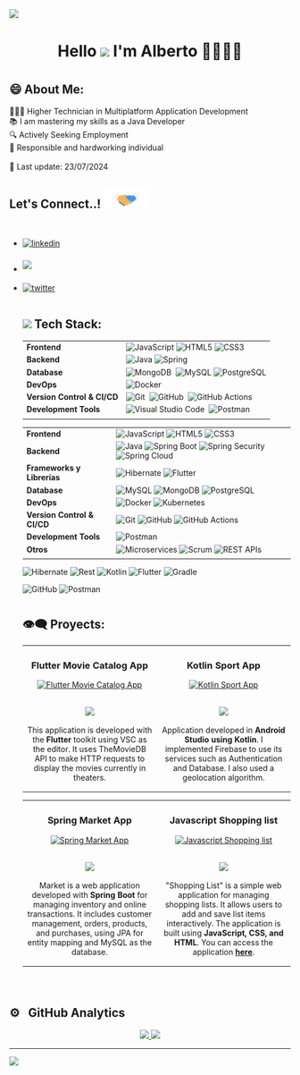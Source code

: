 <img src="https://user-images.githubusercontent.com/73097560/115834477-dbab4500-a447-11eb-908a-139a6edaec5c.gif">
<h1 align="center"> Hello <img src="https://media.giphy.com/media/hvRJCLFzcasrR4ia7z/giphy.gif" width="35"> I'm Alberto 👨🏻‍💻✨</h1>

# <h2>😄 About Me:</h2>
👨🏻‍🎓 Higher Technician in Multiplatform Application Development<br>📚 I am mastering my skills as a Java Developer<br>🔍 Actively Seeking Employment<br>🦾 Responsible and hardworking individual<br><br>📆 Last update: 23/07/2024

## <h2> Let's Connect..! <img src="https://github.com/0xAbdulKhalid/0xAbdulKhalid/raw/main/assets/mdImages/handshake.gif" width ="80"></h2>
  <br>
<div align='left'>
<ul>
<li>
<a href="https://www.linkedin.com/in/alberto-garcia-gomez" target="_blank">
<img src="https://img.shields.io/badge/linkedin-%2300acee.svg?color=405DE6&style=for-the-badge&logo=linkedin&logoColor=white" alt=linkedin style="margin-bottom: 5px;"/>
</a>
</li>
  <br>
<li>
<a href="mailto:albingarcia98@gmail.com" target="_blank">
<img src="https://img.shields.io/badge/gmail-%23EA4335.svg?style=for-the-badge&logo=gmail&logoColor=white" t=mail style="margin-bottom: 5px;" />
</a>
</li>
   <br>
<li>
<a href="https://drive.google.com/file/d/1A4EKtOlDkg5bmNnCKI9L9Kp3TxZIdOPc/view" target="_blank">
<img src="https://img.shields.io/badge/curriculum-%2300acee.svg?color=1DA1F2&style=for-the-badge&logo=twitter&logoColor=white" alt=twitter style="margin-bottom: 5px;"/>
</a>
</li>

# <h2><img src="https://media2.giphy.com/media/QssGEmpkyEOhBCb7e1/giphy.gif?cid=ecf05e47a0n3gi1bfqntqmob8g9aid1oyj2wr3ds3mg700bl&rid=giphy.gif" width ="25"> Tech Stack: </h2>
| | |
|----------|--------|
| **Frontend** | ![JavaScript](https://img.shields.io/badge/javascript-%23323330.svg?style=for-the-badge&logo=javascript&logoColor=%23F7DF1E) ![HTML5](https://img.shields.io/badge/html5-%23E34F26.svg?style=for-the-badge&logo=html5&logoColor=white) ![CSS3](https://img.shields.io/badge/css3-%231572B6.svg?style=for-the-badge&logo=css3&logoColor=white) |
| **Backend** | ![Java](https://img.shields.io/badge/java-%23ED8B00.svg?style=for-the-badge&logo=openjdk&logoColor=white) ![Spring](https://img.shields.io/badge/Spring_Boot-F2F4F9?style=for-the-badge&logo=spring-boot)  |
| **Database** | ![MongoDB](https://img.shields.io/badge/-MongoDB-47A248?style=for-the-badge&logo=mongodb&logoColor=white)&nbsp; ![MySQL](https://img.shields.io/badge/mysql-4479A1?style=for-the-badge&logo=mysql&logoColor=white) ![PostgreSQL](https://img.shields.io/badge/PostgreSQL-316192?style=for-the-badge&logo=postgresql&logoColor=white)|
| **DevOps** | ![Docker](https://img.shields.io/badge/Docker-2CA5E0?style=for-the-badge&logo=docker&logoColor=white) |
| **Version Control & CI/CD** | ![Git](https://img.shields.io/badge/-Git-F05032?style=for-the-badge&logo=git&logoColor=white)&nbsp; ![GitHub](https://img.shields.io/badge/-GitHub-181717?style=for-the-badge&logo=github)&nbsp; ![GitHub Actions](https://img.shields.io/badge/github%20actions-2088FF?style=for-the-badge&logo=githubactions&logoColor=white) |
| **Development Tools** | ![Visual Studio Code](https://img.shields.io/badge/Visual%20Studio%20Code-007ACC?style=for-the-badge&logo=visual-studio-code&logoColor=white)&nbsp; ![Postman](https://img.shields.io/badge/-Postman-FF6C37?style=for-the-badge&logo=postman&logoColor=white)&nbsp;|
| | |

| | |
|----------|--------|
| **Frontend** | ![JavaScript](https://img.shields.io/badge/javascript-%23323330.svg?style=for-the-badge&logo=javascript&logoColor=%23F7DF1E) ![HTML5](https://img.shields.io/badge/html5-%23E34F26.svg?style=for-the-badge&logo=html5&logoColor=white) ![CSS3](https://img.shields.io/badge/css3-%231572B6.svg?style=for-the-badge&logo=css3&logoColor=white) |
| **Backend** | ![Java](https://img.shields.io/badge/java-%23ED8B00.svg?style=for-the-badge&logo=openjdk&logoColor=white) ![Spring Boot](https://img.shields.io/badge/Spring_Boot-F2F4F9?style=for-the-badge&logo=spring-boot&logoColor=white) ![Spring Security](https://img.shields.io/badge/Spring%20Security-6DB33F?style=for-the-badge&logo=spring&logoColor=white) ![Spring Cloud](https://img.shields.io/badge/Spring%20Cloud-6DB33F?style=for-the-badge&logo=spring&logoColor=white) |
| **Frameworks y Librerías** | ![Hibernate](https://img.shields.io/badge/Hibernate-%231c1c1c.svg?style=for-the-badge&logo=hibernate&logoColor=white) ![Flutter](https://img.shields.io/badge/Flutter-%2302569B.svg?style=for-the-badge&logo=flutter&logoColor=white) |
| **Database** | ![MySQL](https://img.shields.io/badge/mysql-4479A1?style=for-the-badge&logo=mysql&logoColor=white) ![MongoDB](https://img.shields.io/badge/-MongoDB-47A248?style=for-the-badge&logo=mongodb&logoColor=white)  ![PostgreSQL](https://img.shields.io/badge/PostgreSQL-316192?style=for-the-badge&logo=postgresql&logoColor=white) |
| **DevOps** | ![Docker](https://img.shields.io/badge/Docker-2CA5E0?style=for-the-badge&logo=docker&logoColor=white) ![Kubernetes](https://img.shields.io/badge/Kubernetes-326CE5?style=for-the-badge&logo=kubernetes&logoColor=white) |
| **Version Control & CI/CD** | ![Git](https://img.shields.io/badge/-Git-F05032?style=for-the-badge&logo=git&logoColor=white) ![GitHub](https://img.shields.io/badge/-GitHub-181717?style=for-the-badge&logo=github&logoColor=white) ![GitHub Actions](https://img.shields.io/badge/github%20actions-2088FF?style=for-the-badge&logo=githubactions&logoColor=white) |
| **Development Tools** | ![Postman](https://img.shields.io/badge/-Postman-FF6C37?style=for-the-badge&logo=postman&logoColor=white) |
| **Otros** | ![Microservices](https://img.shields.io/badge/Microservices-FFCA28?style=for-the-badge&logo=microservices&logoColor=black) ![Scrum](https://img.shields.io/badge/Scrum-6DB33F?style=for-the-badge&logo=scrum&logoColor=white) ![REST APIs](https://img.shields.io/badge/REST%20APIs-005f69?style=for-the-badge&logo=api&logoColor=white)|
| | |


![Hibernate](https://img.shields.io/badge/Hibernate-59666C?style=for-the-badge&logo=Hibernate&logoColor=white)
![Rest](https://img.shields.io/badge/Rest-FF3621?style=for-the-badge&logo=Databricks&logoColor=white)
![Kotlin](https://img.shields.io/badge/kotlin-%237F52FF.svg?style=for-the-badge&logo=kotlin&logoColor=white) 
![Flutter](https://img.shields.io/badge/Flutter-02569B?style=for-the-badge&logo=flutter&logoColor=white) 
![Gradle](https://img.shields.io/badge/gradle-02303A?style=for-the-badge&logo=gradle&logoColor=white)

![GitHub](https://img.shields.io/badge/github-%23121011.svg?style=for-the-badge&logo=github&logoColor=white)
![Postman](https://img.shields.io/badge/Postman-FF6C37?style=for-the-badge&logo=Postman&logoColor=white)


# <h2>👁‍🗨 Proyects: </h2>
<table>
<tr>
<td width="50%">
<h3 align="center">Flutter Movie Catalog App</h3>
<div align="center">
<a href="https://github.com/albingg98/Flutter_MovieCatalog.git" target="_blank"><img src="https://github.com/albingg98/albingg98/assets/77321072/c1ccc432-ac85-40a0-b466-ca9325553829" width="400" alt="Flutter Movie Catalog App"></a>
<p>
  <br>
<a href="https://github.com/albingg98/Flutter_MovieCatalog.git" target="_blank">
<img src="https://img.shields.io/badge/CODE-ff9?style=for-the-badge&logo=github&logoColor=black">
</a>
</p>
<p>This application is developed with the <Strong>Flutter</Strong> toolkit using VSC as the editor. It uses TheMovieDB API to make HTTP requests to display the movies currently in theaters.</p>
</div>                                                                                 
</td>

<td width="50%">
<h3 align="center">Kotlin Sport App</h3>
<div align="center">                                       
<a href="https://github.com/albingg98/Android_BeYourBest.git" target="_blank"><img src="https://github.com/albingg98/albingg98/assets/77321072/df6b3978-0d7d-4957-ab8d-28f7354f64cd" width="400" alt="Kotlin Sport App"></a>
<p>
  <br>
<a href="https://github.com/albingg98/Android_BeYourBest.git" target="_blank">
<img src="https://img.shields.io/badge/CODE-80ffaa?style=for-the-badge&logo=github&logoColor=black">
</a>
</p>
<p>Application developed in <Strong>Android Studio using Kotlin</Strong>. I implemented Firebase to use its services such as Authentication and Database. I also used a geolocation algorithm.</p>
</div>
</td>
</tr>
</table>

<table>
<tr>
<td width="50%">
<h3 align="center">Spring Market App</h3>
<div align="center">
<a href="https://github.com/albingg98/market.git" target="_blank"><img src="https://github.com/user-attachments/assets/c759c5af-2927-4a89-9aaa-7b3b26c2dbb4" width="400" alt="Spring Market App"></a>
<p>
  <br>
<a href="https://github.com/albingg98/market.git" target="_blank">
<img src="https://img.shields.io/badge/CODE-80ffaa?style=for-the-badge&logo=github&logoColor=black">
</a>
</p>
<p>Market is a web application developed with <Strong>Spring Boot</Strong> for managing inventory and online transactions. It includes customer management, orders, products, and purchases, using JPA for entity mapping and MySQL as the database.</p>
</div>                                                                                   
</td>       

<td width="50%">
<h3 align="center">Javascript Shopping list</h3>
<div align="center">
<a href="https://github.com/albingg98/ListaCompraJS.git" target="_blank"><img src="https://github.com/user-attachments/assets/fd2a8486-b567-40d4-9cf5-2414b924d74d" width="400" alt="Javascript Shopping list"></a>
<p>
  <br>
<a href="https://github.com/albingg98/ListaCompraJS.git" target="_blank">
<img src="https://img.shields.io/badge/CODE-ff9?style=for-the-badge&logo=github&logoColor=black">
</a>
</p>
<p>"Shopping List" is a simple web application for managing shopping lists. It allows users to add and save list items interactively. The application is built using <Strong>JavaScript, CSS, and HTML</Strong>. You can access the application <a href="https://silly-ardinghelli-affa9f.netlify.app/" target="_blank"> <Strong>here</Strong></a>.</p>
</div>                                                                                
</td>
</tr>
</table>                                                                                 
</div>
<br>

# <h2>⚙️ &nbsp; GitHub Analytics</h2>
<p align="center">
<a href="https://github.com/albingg98">
  <img height="180em" src="https://github-readme-stats-eight-theta.vercel.app/api?username=albingg98&show_icons=true&theme=algolia&include_all_commits=true&count_private=true"/>
  <img height="180em" src="https://github-readme-stats-eight-theta.vercel.app/api/top-langs/?username=albingg98&layout=compact&langs_count=8&theme=algolia"/>
</a>
</p>

---
[![](https://visitcount.itsvg.in/api?id=albingg98&icon=0&color=1)](https://visitcount.itsvg.in)

